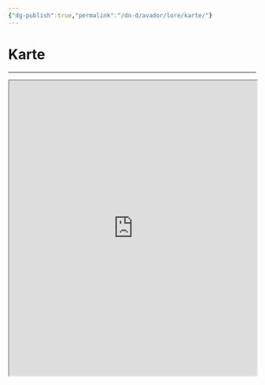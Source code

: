 ```yaml
---
{"dg-publish":true,"permalink":"/dn-d/avador/lore/karte/"}
---
```


# Karte
---
<iframe src="https://herrpaulberg.github.io/karte/" width="100%" height="600px"></iframe>